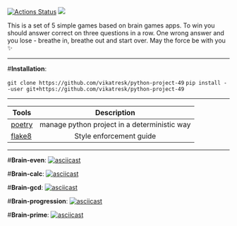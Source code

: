 [![Actions Status](https://github.com/vikatresk/python-project-49/workflows/hexlet-check/badge.svg)](https://github.com/vikatresk/python-project-49/actions)  <a href="https://codeclimate.com/github/vikatresk/python-project-49/maintainability"><img src="https://api.codeclimate.com/v1/badges/6483332b2181d973154a/maintainability" /></a>

This is a set of 5 simple games based on brain games apps. To win you should answer correct on three questions in a row. One wrong answer and you lose - breathe in, breathe out and start over. May the force be with you :sparkles:

____

#__Installation__:

`git clone https://github.com/vikatresk/python-project-49`
`pip install --user git+https://github.com/vikatresk/python-project-49`

____

| __Tools__ | __Description__ |
|----------------|:---------:|
| [poetry](https://python-poetry.org/) | manage python project in a deterministic way |
| [flake8](https://flake8.pycqa.org/en/latest/) | Style enforcement guide |

____

#__Brain-even__:
[![asciicast](https://asciinema.org/a/hmSbsFZtsvuZMzxTZc6axlZyF.svg)](https://asciinema.org/a/hmSbsFZtsvuZMzxTZc6axlZyF)

#__Brain-calc__:
[![asciicast](https://asciinema.org/a/ZWqQkwBGTbvxzTR9VHyAcdQhy.svg)](https://asciinema.org/a/ZWqQkwBGTbvxzTR9VHyAcdQhy)

#__Brain-gcd__:
[![asciicast](https://asciinema.org/a/m5uwsicATQWXXgs6Lz5vrZb7E.svg)](https://asciinema.org/a/m5uwsicATQWXXgs6Lz5vrZb7E)

#__Brain-progression__:
[![asciicast](https://asciinema.org/a/HXqH2CCorUsdusIK6UYlqoSxr.svg)](https://asciinema.org/a/HXqH2CCorUsdusIK6UYlqoSxr)

#__Brain-prime__:
[![asciicast](https://asciinema.org/a/jEcfhxX1WXXgGnNQC6kdFl0Th.svg)](https://asciinema.org/a/jEcfhxX1WXXgGnNQC6kdFl0Th)
